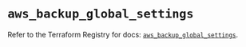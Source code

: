 # `aws_backup_global_settings`

Refer to the Terraform Registry for docs: [`aws_backup_global_settings`](https://registry.terraform.io/providers/hashicorp/aws/5.56.1/docs/resources/backup_global_settings).
